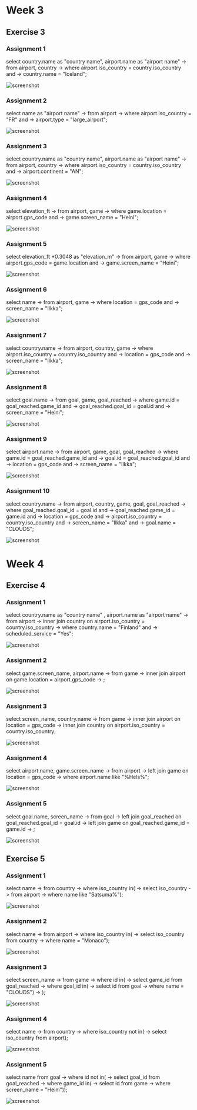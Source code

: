 # Week 3

## Exercise 3

### Assignment 1
select country.name as "country name", airport.name as "airport name"
    -> from airport, country
    -> where airport.iso_country = country.iso_country and
    -> country.name = "Iceland";

![screenshot](Ex3-Assignment1.png)

### Assignment 2
select name as "airport name"
    -> from airport
    -> where airport.iso_country = "FR" and
    -> airport.type = "large_airport";

![screenshot](Ex3-Assignment2.png)

### Assignment 3
select country.name as "country name", airport.name as "airport name"
    -> from airport, country
    -> where airport.iso_country = country.iso_country and
    -> airport.continent = "AN";

![screenshot](Ex3-Assignment3.png)

### Assignment 4
select elevation_ft
    -> from airport, game
    -> where game.location = airport.gps_code and
    -> game.screen_name = "Heini";

![screenshot](Ex3-Assignment4.png)

### Assignment 5
select elevation_ft *0.3048 as "elevation_m" 
    -> from airport, game
    -> where airport.gps_code = game.location and
    -> game.screen_name = "Heini";

![screenshot](Ex3-Assignment5.png)

### Assignment 6
select name
    -> from airport, game
    -> where location = gps_code and
    -> screen_name = "Ilkka";

![screenshot](Ex3-Assignment6.png)

### Assignment 7
select country.name
    -> from airport, country, game
    -> where airport.iso_country = country.iso_country and
    -> location = gps_code and
    -> screen_name = "Ilkka";

![screenshot](Ex3-Assignment7.png)

### Assignment 8
select goal.name
    -> from goal, game, goal_reached
    -> where game.id = goal_reached.game_id and
    -> goal_reached.goal_id = goal.id and
    -> screen_name = "Heini";

![screenshot](Ex3-Assignment8.png)

### Assignment 9
select airport.name 
    -> from airport, game, goal, goal_reached
    -> where game.id = goal_reached.game_id and
    -> goal.id = goal_reached.goal_id and
    -> location = gps_code and
    -> screen_name = "Ilkka";

![screenshot](Ex3-Assignment9.png)

### Assignment 10
select country.name
    -> from airport, country, game, goal, goal_reached
    -> where goal_reached.goal_id = goal.id and
    -> goal_reached.game_id = game.id and
    -> location = gps_code and
    -> airport.iso_country = country.iso_country and
    -> screen_name = "Ilkka" and
    -> goal.name = "CLOUDS";

![screenshot](Ex3-Assignment10.png)

# Week 4

## Exercise 4

### Assignment 1
select country.name as "country name" , airport.name as "airport name"
    -> from airport
    -> inner join country on airport.iso_country = country.iso_country
    -> where country.name = "Finland" and
    -> scheduled_service = "Yes";

![screenshot](Ex4-Assignment1.png)

### Assignment 2
select game.screen_name, airport.name 
    -> from game
    -> inner join airport on game.location = airport.gps_code
    -> ;

![screenshot](Ex4-Assignment2.png)

### Assignment 3
select screen_name, country.name
    -> from game
    -> inner join airport on location = gps_code
    -> inner join country on airport.iso_country = country.iso_country;

![screenshot](Ex4-Assignment3.png)

### Assignment 4
select airport.name, game.screen_name
    -> from airport
    -> left join game on location = gps_code
    -> where airport.name like "%Hels%";

![screenshot](Ex4-Assignment4.png)

### Assignment 5
select goal.name, screen_name
    -> from goal
    -> left join goal_reached on goal_reached.goal_id = goal.id
    -> left join game on goal_reached.game_id = game.id
    -> ;

![screenshot](Ex4-Assignment5.png)

## Exercise 5

### Assignment 1
select name
    -> from country 
    -> where iso_country in(
    -> select iso_country 
    -> from airport 
    -> where name like "Satsuma%");

![screenshot](Ex5-Assignment1.png)

### Assignment 2
select name
    -> from airport
    -> where iso_country in(
    -> select iso_country from country
    -> where name = "Monaco");

![screenshot](Ex5-Assignment2.png)

### Assignment 3
select screen_name 
    -> from game
    -> where id in(
    -> select game_id from goal_reached
    -> where goal_id in(
    -> select id from goal
    -> where name = "CLOUDS")
    -> );

![screenshot](Ex5-Assignment3.png)

### Assignment 4
select name
    -> from country
    -> where iso_country not in(
    -> select iso_country from airport);

![screenshot](Ex5-Assignment4.png)

### Assignment 5
select name from goal
    -> where id not in(
    -> select goal_id from goal_reached
    -> where game_id in(
    -> select id from game
    -> where screen_name = "Heini"));

![screenshot](Ex5-Assignment5.png)


